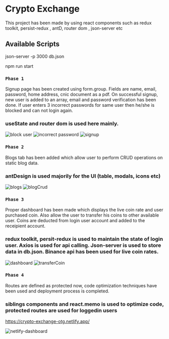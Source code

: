 # Crypto Exchange

This project has been made by using react components such as redux toolkit, persist-redux , antD, router dom , json-server etc

## Available Scripts
json-server -p 3000 db.json

npm run start

### `Phase 1`

Signup page has been created using form.group. Fields are name, email, password, home address, cnic document as a pdf. 
On successful signup, new user is added to an array, email and password verification has been done.
If user enters 3 incorrect passwords for same user then he/she is blocked and can not login again. 
### useState and router dom is used here mainly. 

![block user](https://github.com/abeerah-rehman14/crypto-exchange/assets/134891256/bffe9350-5f8e-4a72-8a87-f0ac614a2c29)
![incorrect password](https://github.com/abeerah-rehman14/crypto-exchange/assets/134891256/21f7d4be-4e33-4f90-8d1b-65b612cebd04)
![signup](https://github.com/abeerah-rehman14/crypto-exchange/assets/134891256/f2bccd0e-89d2-4712-bc75-89b7aba849c1)

### `Phase 2`
Blogs tab has been added which allow user to perform CRUD operations on static blog data.
 ### antDesign is used majorily for the UI (table, modals, icons etc)
![blogs](https://github.com/abeerah-rehman14/crypto-exchange/assets/134891256/12aee3a2-f1c9-4904-af7f-71c9d2f86485)
![blogCrud](https://github.com/abeerah-rehman14/crypto-exchange/assets/134891256/8862549f-4018-4637-9a5b-b41003ec4650)

### `Phase 3`
Proper dashboard has been made which displays the live coin rate and user purchased coin. Also allow the user to transfer his coins to other available user. Coins are deducted from login user account and added to the receipient account. 
 ### redux toolkit, persit-redux is used to maintain the state of login user. Axios is used for api calling. Json-server is used to store data in db.json. Binance api has been used for live coin rates.

![dashboard](https://github.com/abeerah-rehman14/crypto-exchange/assets/134891256/0a616663-3534-4469-9088-36b0f2150bcf)
![transferCoin](https://github.com/abeerah-rehman14/crypto-exchange/assets/134891256/a70ebda9-b21d-4e20-9645-813d05997855)

### `Phase 4`
Routes are defined as protected now, code optimization techniques have been used and deployment process is completed.
 ### siblings components and react.memo is used to optimize code, protected routes are used for loggedin users

https://crypto-exchange-otg.netlify.app/

![netlify-dashboard](https://github.com/abeerah-rehman14/crypto-exchange/assets/134891256/b5c5958b-17b4-427c-ad4b-0bff6ddfe1d0)
